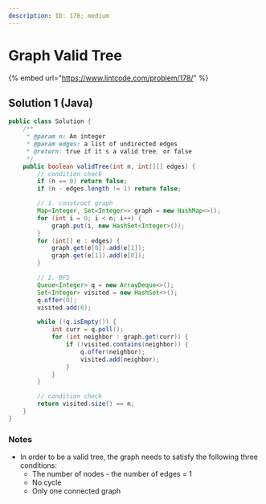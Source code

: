 ```yaml
---
description: ID: 178; medium
---
```

# Graph Valid Tree

{% embed url="https://www.lintcode.com/problem/178/" %}

## Solution 1 (Java)

```java
public class Solution {
    /**
     * @param n: An integer
     * @param edges: a list of undirected edges
     * @return: true if it's a valid tree, or false
     */
    public boolean validTree(int n, int[][] edges) {
        // condition check
        if (n == 0) return false;
        if (n - edges.length != 1) return false;

        // 1. construct graph
        Map<Integer, Set<Integer>> graph = new HashMap<>();
        for (int i = 0; i < n; i++) {
            graph.put(i, new HashSet<Integer>());
        }
        for (int[] e : edges) {
            graph.get(e[0]).add(e[1]);
            graph.get(e[1]).add(e[0]);
        }

        // 2. BFS
        Queue<Integer> q = new ArrayDeque<>();
        Set<Integer> visited = new HashSet<>();
        q.offer(0);
        visited.add(0);

        while (!q.isEmpty()) {
            int curr = q.poll();
            for (int neighbor : graph.get(curr)) {
                if (!visited.contains(neighbor)) {
                    q.offer(neighbor);
                    visited.add(neighbor);
                }
            }
        }

        // condition check
        return visited.size() == n;
    }
}
```

### Notes

* In order to be a valid tree, the graph needs to satisfy the following three conditions:
  * The number of nodes - the number of edges = 1
  * No cycle
  * Only one connected graph
